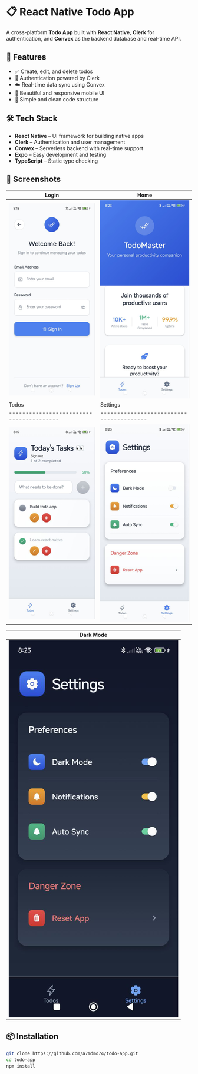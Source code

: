 # 📋 React Native Todo App

A cross-platform **Todo App** built with **React Native**, **Clerk** for authentication, and **Convex** as the backend database and real-time API.

## 🚀 Features

- ✅ Create, edit, and delete todos
- 🔐 Authentication powered by Clerk
- ☁️ Real-time data sync using Convex
- 📱 Beautiful and responsive mobile UI
- 🧠 Simple and clean code structure

## 🛠️ Tech Stack

- **React Native** – UI framework for building native apps
- **Clerk** – Authentication and user management
- **Convex** – Serverless backend with real-time support
- **Expo** – Easy development and testing
- **TypeScript** – Static type checking

## 📸 Screenshots

| Login                                    | Home                                        |
| ---------------------------------------- | ------------------------------------------- |
| ![Login Screen](assets/images/login.jpg) | ![Todos Screen](assets/images/home.jpg)     |
| Todos                                    | Settings                                    |
| ---------------------------------------- | ----------------------------------------    |
| ![Login Screen](assets/images/todos.jpg) | ![Todos Screen](assets/images/settings.jpg) |

| Dark Mode                               |
| --------------------------------------- |
| ![Login Screen](assets/images/dark.jpg) |

## 📦 Installation

```bash
git clone https://github.com/a7mdmo74/todo-app.git
cd todo-app
npm install
```
